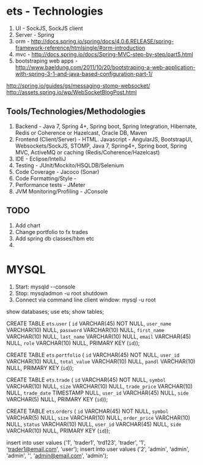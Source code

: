 ets - Technologies
==================

1) UI - SockJS, SockJS client
2) Server - Spring 
3) orm - http://docs.spring.io/spring/docs/4.0.6.RELEASE/spring-framework-reference/htmlsingle/#orm-introduction
4) mvc - http://docs.spring.io/docs/Spring-MVC-step-by-step/part5.html
5) bootstraping web apps - http://www.baeldung.com/2011/10/20/bootstraping-a-web-application-with-spring-3-1-and-java-based-configuration-part-1/

http://spring.io/guides/gs/messaging-stomp-websocket/
http://assets.spring.io/wp/WebSocketBlogPost.html


Tools/Technologies/Methodologies
---------------------------------
1) Backend - Java 7, Spring 4+, Spring boot, Spring Integration, Hibernate, Redis or Coherence or Hazelcast, Oracle DB, Maven
2) Frontend (Client/Server) -  HTML. Javascript - AngularJS, BootstrapUI, Websockets/SockJS, STOMP, Java 7, Spring4+, Spring boot, Spring MVC, ActiveMQ or caching (Redis/Coherence/Hazelcast)
2) IDE - Eclipse/IntelliJ
2) Testing - JUnit/Mockito/HSQLDB/Selenium
3) Code Coverage - Jacoco (Sonar)
4) Code Formatting/Style - 
5) Performance tests - JMeter
6) JVM Monitoring/Profiling - JConsole


TODO
----
1) Add chart
2) Change portfolio to fx trades
3) Add spring db classes/hbm etc
4) 

MYSQL
=====
1) Start: mysqld --console
2) Stop: mysqladmon -u root shutdown
3) Connect via command line client window: mysql -u root

show databases;
use ets;
show tables;

CREATE TABLE `ets`.`user` (
  `id` VARCHAR(45) NOT NULL,
  `user_name` VARCHAR(10) NULL,
  `password` VARCHAR(10) NULL,
  `first_name` VARCHAR(10) NULL,
  `last_name` VARCHAR(10) NULL,
  `email` VARCHAR(45) NULL,
  `role` VARCHAR(10) NULL,
  PRIMARY KEY (`id`));
  
CREATE TABLE `ets`.`portfolio` (
  `id` VARCHAR(45) NOT NULL,
  `user_id` VARCHAR(10) NULL,
  `total_value` VARCHAR(10) NULL,
  `pandl` VARCHAR(10) NULL,
  PRIMARY KEY (`id`));
  
CREATE TABLE `ets`.`trade` (
  `id` VARCHAR(45) NOT NULL,
  `symbol` VARCHAR(10) NULL,
  `size` VARCHAR(10) NULL,
  `trade_price` VARCHAR(10) NULL,
  `trade_date` TIMESTAMP NULL,
  `user_id` VARCHAR(45) NULL,
  `side` VARCHAR(5) NULL,
  PRIMARY KEY (`id`));
  
CREATE TABLE `ets`.`orders` (
  `id` VARCHAR(45) NOT NULL,
  `symbol` VARCHAR(5) NULL,
  `size` VARCHAR(10) NULL,
  `order_price` VARCHAR(10) NULL,
  `status` VARCHAR(10) NULL,
  `user_id` VARCHAR(45) NULL,
  `side` VARCHAR(10) NULL,
  PRIMARY KEY (`id`));
  

insert into user values ('1', 'trader1', 'trd123', 'trader', '1', 'trader1@email.com', 'user');
insert into user values ('2', 'admin', 'admin', 'admin', '', 'admin@email.com', 'admin');